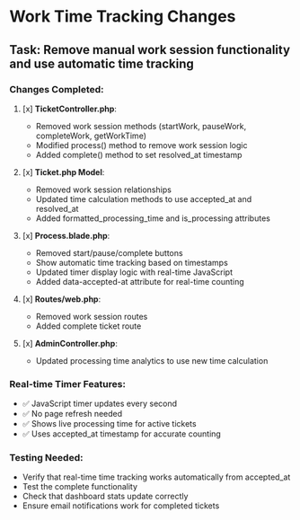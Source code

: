 # Work Time Tracking Changes

## Task: Remove manual work session functionality and use automatic time tracking

### Changes Completed:

1. [x] **TicketController.php**:
   - Removed work session methods (startWork, pauseWork, completeWork, getWorkTime)
   - Modified process() method to remove work session logic
   - Added complete() method to set resolved_at timestamp

2. [x] **Ticket.php Model**:
   - Removed work session relationships
   - Updated time calculation methods to use accepted_at and resolved_at
   - Added formatted_processing_time and is_processing attributes

3. [x] **Process.blade.php**:
   - Removed start/pause/complete buttons
   - Show automatic time tracking based on timestamps
   - Updated timer display logic with real-time JavaScript
   - Added data-accepted-at attribute for real-time counting

4. [x] **Routes/web.php**:
   - Removed work session routes
   - Added complete ticket route

5. [x] **AdminController.php**:
   - Updated processing time analytics to use new time calculation

### Real-time Timer Features:
- ✅ JavaScript timer updates every second
- ✅ No page refresh needed
- ✅ Shows live processing time for active tickets
- ✅ Uses accepted_at timestamp for accurate counting

### Testing Needed:
- Verify that real-time time tracking works automatically from accepted_at
- Test the complete functionality
- Check that dashboard stats update correctly
- Ensure email notifications work for completed tickets
